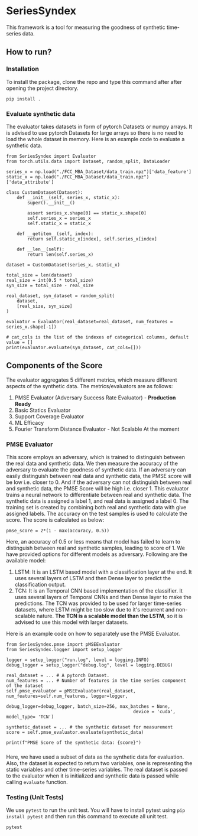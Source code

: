 # SeriesSyndex

This framework is a tool for measuring the goodness of synthetic time-series data. 

## How to run?

### Installation
To install the package, clone the repo and type this command after after opening the project directory.
```
pip install .
```

### Evaluate synthetic data
The evaluator takes datasets in form of pytorch Datasets or numpy arrays. It is advised to use pytorch Datasets for large arrays so there is no need to load the whole dataset in memory.
Here is an example code to evaluate a synthetic data.
```
from SeriesSyndex import Evaluator
from torch.utils.data import Dataset, random_split, DataLoader

series_x = np.load("./FCC_MBA_Dataset/data_train.npz")['data_feature']
static_x = np.load("./FCC_MBA_Dataset/data_train.npz")['data_attribute']

class CustomDataset(Dataset):
    def __init__(self, series_x, static_x):
        super().__init__()
        
        assert series_x.shape[0] == static_x.shape[0]
        self.series_x = series_x
        self.static_x = static_x
        
    def __getitem__(self, index):
        return self.static_x[index], self.series_x[index]
    
    def __len__(self):
        return len(self.series_x)

dataset = CustomDataset(series_x, static_x)

total_size = len(dataset)
real_size = int(0.5 * total_size) 
syn_size = total_size - real_size 

real_dataset, syn_dataset = random_split(
    dataset, 
    [real_size, syn_size]
)

evaluator = Evaluator(real_dataset=real_dataset, num_features = series_x.shape[-1])

# cat_cols is the list of the indexes of categorical columns, default value = []
print(evaluator.evaluate(syn_dataset, cat_cols=[]))
```

## Components of the Score
The evaluator aggregates 5 different metrics, which measure different aspects of the synthetic data. The metrics/evaluators are as follows:
1. PMSE Evaluator (Adversary Success Rate Evaluator) - **Production Ready**
2. Basic Statics Evaluator
3. Support Coverage Evaluator
4. ML Efficacy
5. Fourier Transform Distance Evaluator - Not Scalable At the moment

### PMSE Evaluator
This score employs an adversary, which is trained to distinguish between the real data and synthetic data. We then measure the accuracy of the adversary to evaluate the goodness of synthetic data. If an adversary can easily distinguish between real data and synthetic data, the PMSE score will be low i.e. closer to 0. And if the adversary can not distinguish between real and synthetic data, the PMSE Score will be high i.e. closer 1. 
This evaluator trains a neural network to differentiate between real and synthetic data. The synthetic data is assigned a label 1, and real data is assigned a label 0. The training set is created by combining both real and synthetic data with give assigned labels. The accuracy on the test samples is used to calculate the score. The score is calculated as below:
```
pmse_score = 2*(1 - max(accuracy, 0.5))
```
Here, an accuracy of 0.5 or less means that model has failed to learn to distinguish between real and synthetic samples, leading to score of 1.
We have provided options for different models as adversary. Following are the available model:
1. LSTM: It is an LSTM based model with a classification layer at the end. It uses several layers of LSTM and then Dense layer to predict the classification output.
2. TCN: It is an Temporal CNN based implementation of the classifier. It uses several layers of Temporal CNNs and then Dense layer to make the predictions. The TCN was provided to be used for larger time-series datasets, where LSTM might be too slow due to it's recurrent and non-scalable nature. **The TCN is a scalable model than the LSTM**, so it is advised to use this model with larger datasets.

Here is an example code on how to separately use the PMSE Evaluator.

```
from SeriesSyndex.pmse import pMSEEvaluator
from SeriesSyndex.logger import setup_logger

logger = setup_logger("run.log", level = logging.INFO)
debug_logger = setup_logger("debug.log", level = logging.DEBUG)

real_dataset = ... # A pytorch Dataset.
num_features = ... # Number of features in the time series component of the dataset
self.pmse_evaluator = pMSEEvaluator(real_dataset, num_features=self.num_features, logger=logger, 
                                                debug_logger=debug_logger, batch_size=256, max_batches = None,
                                                device = 'cuda', model_type= 'TCN')

synthetic_dataset = ... # the synthetic dataset for measurement
score = self.pmse_evaluator.evaluate(synthetic_data)

print(f"PMSE Score of the synthetic data: {score}")
```
###




Here, we have used a subset of data as the synthetic data for evaluation. Also, the dataset is expected to return two variables, one is representing the static variables and other time-series variables. 
The real dataset is passed to the evaluator when it is initialized and synthetic data is passed while calling ```evaluate``` function.

### Testing (Unit Tests)
We use ```pytest``` to run the unit test. You will have to install pytest using ```pip install pytest``` and then run this command to execute all unit test.
```
pytest
```
